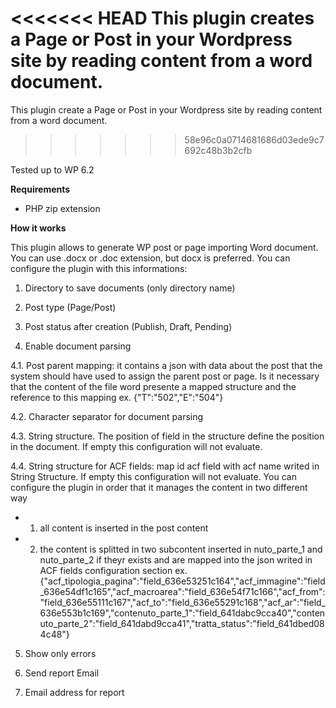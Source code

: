 <<<<<<< HEAD
This plugin creates a Page or Post in your Wordpress site by reading content from a word document.
=======
This plugin create a Page or   Post in your Wordpress site by reading content from a word document.
>>>>>>> 58e96c0a0714681686d03ede9c7692c48b3b2cfb

Tested up to WP 6.2

**Requirements**
- PHP zip extension

**How it works**

This plugin allows to generate WP post or page importing Word document.
You can use .docx or .doc extension, but docx is preferred.
You can configure the plugin with this informations:
1. Directory to save documents (only directory name)

2. Post type (Page/Post)

3. Post status after creation (Publish, Draft, Pending)

4. Enable document parsing

4.1. Post parent mapping: it contains a json with data about the post that the system should have used to assign the parent post or page. Is it necessary that the content of the file word presente a mapped structure and the reference to this mapping
ex. {"T":"502","E":"504"}

4.2. Character separator for document parsing

4.3. String structure. The position of field in the structure define the position in the document. If empty this configuration will not evaluate.

4.4. String structure for ACF fields: map id acf field with acf name writed in String Structure. If empty this configuration will not evaluate.
You can configure the plugin in order that it manages the content in two different way
- 1. all content is inserted in the post content
- 2. the content is splitted in two subcontent inserted in nuto_parte_1 and nuto_parte_2 if theyr exists and are mapped into the json writed in ACF fields configuration section
ex. {"acf_tipologia_pagina":"field_636e53251c164","acf_immagine":"field_636e54df1c165","acf_macroarea":"field_636e54f71c166","acf_from":"field_636e55111c167","acf_to":"field_636e55291c168","acf_ar":"field_636e553b1c169","contenuto_parte_1":"field_641dabc9cca40","contenuto_parte_2":"field_641dabd9cca41","tratta_status":"field_641dbed084c48"}

5. Show only errors

6. Send report Email

7. Email address for report